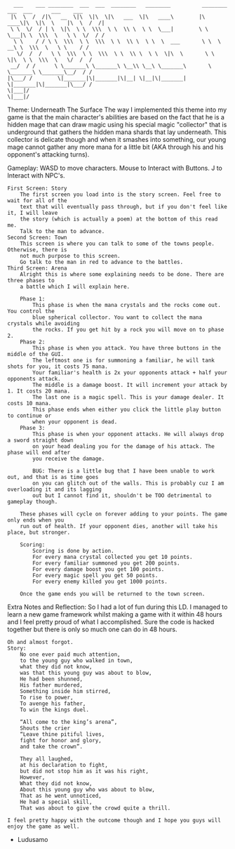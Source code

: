 	  ___    ___ ________  ___  ___  ________   ________          ________  ___  ___      ___    ___ 
	 |\  \  /  /|\   __  \|\  \|\  \|\   ___  \|\   ____\        |\   ____\|\  \|\  \    |\  \  /  /|
	 \ \  \/  / | \  \|\  \ \  \\\  \ \  \\ \  \ \  \___|        \ \  \___|\ \  \\\  \   \ \  \/  / /
	  \ \    / / \ \  \\\  \ \  \\\  \ \  \\ \  \ \  \  ___       \ \  \  __\ \  \\\  \   \ \    / / 
	   \/  /  /   \ \  \\\  \ \  \\\  \ \  \\ \  \ \  \|\  \       \ \  \|\  \ \  \\\  \   \/  /  /  
	 __/  / /      \ \_______\ \_______\ \__\\ \__\ \_______\       \ \_______\ \_______\__/  / /    
	|\___/ /        \|_______|\|_______|\|__| \|__|\|_______|        \|_______|\|_______|\___/ /     
	\|___|/                                                                             \|___|/      
	                                                                                                 
	                                                                                                 

Theme: Underneath The Surface
The way I implemented this theme into my game is that the main character's abilities
are based on the fact that he is a hidden mage that can draw magic using his special magic
"collector" that is underground that gathers the hidden mana shards that lay underneath.
This collector is delicate though and when it smashes into something, our young mage cannot
gather any more mana for a little bit (AKA through his and his opponent's attacking turns).

Gameplay:
	WASD to move characters.
	Mouse to Interact with Buttons.
	J to Interact with NPC's.

	First Screen: Story
		The first screen you load into is the story screen. Feel free to wait for all of the
		text that will eventually pass through, but if you don't feel like it, I will leave
		the story (which is actually a poem) at the bottom of this read me.
		Talk to the man to advance.
	Second Screen: Town
		This screen is where you can talk to some of the towns people. Otherwise, there is
		not much purpose to this screen.
		Go talk to the man in red to advance to the battles.
	Third Screen: Arena
		Alright this is where some explaining needs to be done. There are three phases to
		a battle which I will explain here.

		Phase 1:
			This phase is when the mana crystals and the rocks come out. You control the
			blue spherical collector. You want to collect the mana crystals while avoiding
			the rocks. If you get hit by a rock you will move on to phase 2.
		Phase 2:
			This phase is when you attack. You have three buttons in the middle of the GUI.
			The leftmost one is for summoning a familiar, he will tank shots for you, it costs 75 mana.
			Your familiar's health is 2x your opponents attack + half your opponents attack.  
			The middle is a damage boost. It will increment your attack by 1. It costs 20 mana.
			The last one is a magic spell. This is your damage dealer. It costs 10 mana.
			This phase ends when either you click the little play button to continue or
			when your opponent is dead.
		Phase 3:
			This phase is when your opponent attacks. He will always drop a sword straight down
			on your head dealing you for the damage of his attack. The phase will end after
			you receive the damage.

			BUG: There is a little bug that I have been unable to work out, and that is as time goes
			on you can glitch out of the walls. This is probably cuz I am overloading it and its lagging
			out but I cannot find it, shouldn't be TOO detrimental to gameplay though.

		These phases will cycle on forever adding to your points. The game only ends when you 
		run out of health. If your opponent dies, another will take his place, but stronger.

		Scoring:
			Scoring is done by action.
			For every mana crystal collected you get 10 points.
			For every familiar summoned you get 200 points.
			For every damage boost you get 100 points.
			For every magic spell you get 50 points.
			For every enemy killed you get 1000 points.

		Once the game ends you will be returned to the town screen.

Extra Notes and Reflection:
	So I had a lot of fun during this LD. I managed to learn a new game framework whilst making
	a game with it within 48 hours and I feel pretty proud of what I accomplished. Sure the code
	is hacked together but there is only so much one can do in 48 hours.

	Oh and almost forgot.
	Story:
		No one ever paid much attention,
		to the young guy who walked in town,
		what they did not know,
		was that this young guy was about to blow,
		He had been shunned,
		His father murdered,
		Something inside him stirred,
		To rise to power,
		To avenge his father,
		To win the kings duel.

		“All come to the king’s arena”,
		Shouts the crier
		“Leave thine pitiful lives,
		fight for honor and glory,
		and take the crown”.

		They all laughed,
		at his declaration to fight,
		but did not stop him as it was his right,
		However,
		What they did not know,
		About this young guy who was about to blow,
		That as he went unnoticed,
		He had a special skill,
		That was about to give the crowd quite a thrill.

	I feel pretty happy with the outcome though and I hope you guys will enjoy the game as well.

- Ludusamo
